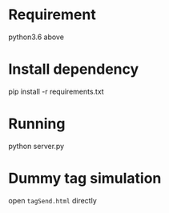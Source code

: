 # Requirement
python3.6 above

# Install dependency
pip install -r requirements.txt

# Running
python server.py

# Dummy tag simulation
open `tagSend.html` directly
